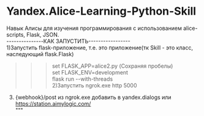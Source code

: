 # Yandex.Alice-Learning-Python-Skill
Навык Алисы для изучения программирования с использованием alice-scripts, Flask, JSON.   
---------------КАК ЗАПУСТИТЬ-----------------   
1)Запустить flask-приложение, т.е. это приложение(тк Skill - это класс, наследующий flask.Flask)  
>>> set FLASK_APP=alice2.py (Сохраняя пробелы)     
>>> set FLASK_ENV=development   
>>> flask run --with-threads   
2)Запустить ngrok.exe http 5000    
3) {webhook}/post из ngrok.exe добавить в yandex.dialogs или https://station.aimylogic.com/   
"""   
